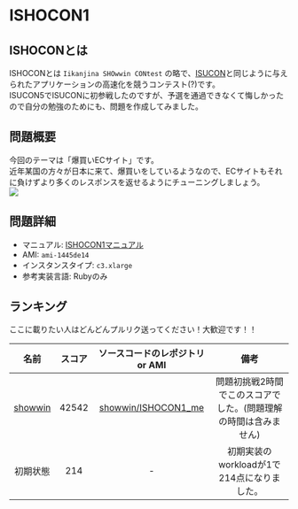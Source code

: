 # ISHOCON1
## ISHOCONとは
ISHOCONとは `Iikanjina SHOwwin CONtest` の略で、[ISUCON](http://isucon.net/)と同じように与えられたアプリケーションの高速化を競うコンテスト(?)です。  
ISUCON5でISUCONに初参戦したのですが、予選を通過できなくて悔しかったので自分の勉強のためにも、問題を作成してみました。  

## 問題概要
今回のテーマは「爆買いECサイト」です。  
近年某国の方々が日本に来て、爆買いをしているようなので、ECサイトもそれに負けずより多くのレスポンスを返せるようにチューニングしましょう。  
![](https://raw.githubusercontent.com/showwin/ISHOCON1/master/doc/images/top.png)

## 問題詳細
* マニュアル: [ISHOCON1マニュアル](https://github.com/showwin/ISHOCON1/blob/master/doc/manual.md)
* AMI: `ami-1445de14`
* インスタンスタイプ: `c3.xlarge`
* 参考実装言語: Rubyのみ

## ランキング
ここに載りたい人はどんどんプルリク送ってください！大歓迎です！！

|名前|スコア|ソースコードのレポジトリ or AMI|備考|
|:--:|:--:|:--:|:--:|
|[showwin](https://twitter.com/showwin)|42542|[showwin/ISHOCON1_me](https://github.com/showwin/ISHOCON1_me)|問題初挑戦2時間でこのスコアでした。(問題理解の時間は含みません)|
|初期状態|214|-|初期実装のworkloadが1で214点になりました。|
